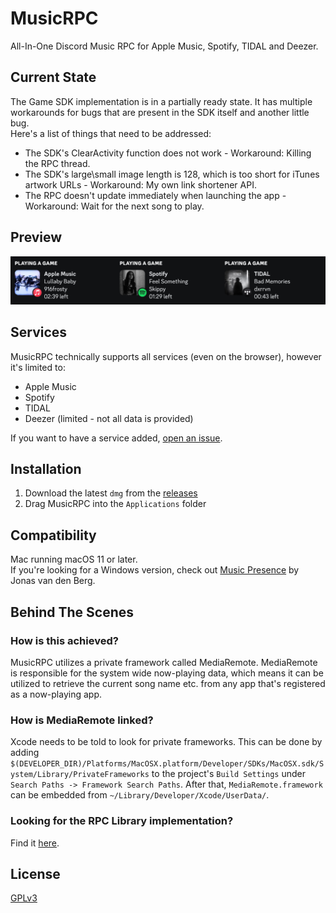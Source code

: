 # MusicRPC
All-In-One Discord Music RPC for Apple Music, Spotify, TIDAL and Deezer.

## Current State
The Game SDK implementation is in a partially ready state. It has multiple workarounds for bugs that are present in the SDK itself and another little bug.\
Here's a list of things that need to be addressed:
- The SDK's ClearActivity function does not work - Workaround: Killing the RPC thread.
- The SDK's large\small image length is 128, which is too short for iTunes artwork URLs - Workaround: My own link shortener API.
- The RPC doesn't update immediately when launching the app - Workaround: Wait for the next song to play.

## Preview
<img src="Preview.png" alt="Preview" />

## Services
MusicRPC technically supports all services (even on the browser), however it's limited to:
- Apple Music
- Spotify
- TIDAL
- Deezer (limited - not all data is provided)

If you want to have a service added, [open an issue](https://github.com/AlexandraAurora/MusicRPC/issues/new/choose).

## Installation
1. Download the latest `dmg` from the [releases](https://github.com/AlexandraAurora/MusicRPC/releases)
2. Drag MusicRPC into the `Applications` folder

## Compatibility
Mac running macOS 11 or later.\
If you're looking for a Windows version, check out [Music Presence](https://github.com/jonasberge/discord-music-presence) by Jonas van den Berg.

## Behind The Scenes
### How is this achieved?
MusicRPC utilizes a private framework called MediaRemote. MediaRemote is responsible for the system wide now-playing data, which means it can be utilized to retrieve the current song name etc. from any app that's registered as a now-playing app.
### How is MediaRemote linked?
Xcode needs to be told to look for private frameworks. This can be done by adding `$(DEVELOPER_DIR)/Platforms/MacOSX.platform/Developer/SDKs/MacOSX.sdk/System/Library/PrivateFrameworks` to the project's `Build Settings` under `Search Paths -> Framework Search Paths`. After that, `MediaRemote.framework` can be embedded from `~/Library/Developer/Xcode/UserData/`.
### Looking for the RPC Library implementation?
Find it [here](https://github.com/AlexandraAurora/MusicRPC).

## License
[GPLv3](https://github.com/AlexandraAurora/MusicRPC/blob/main/COPYING)
